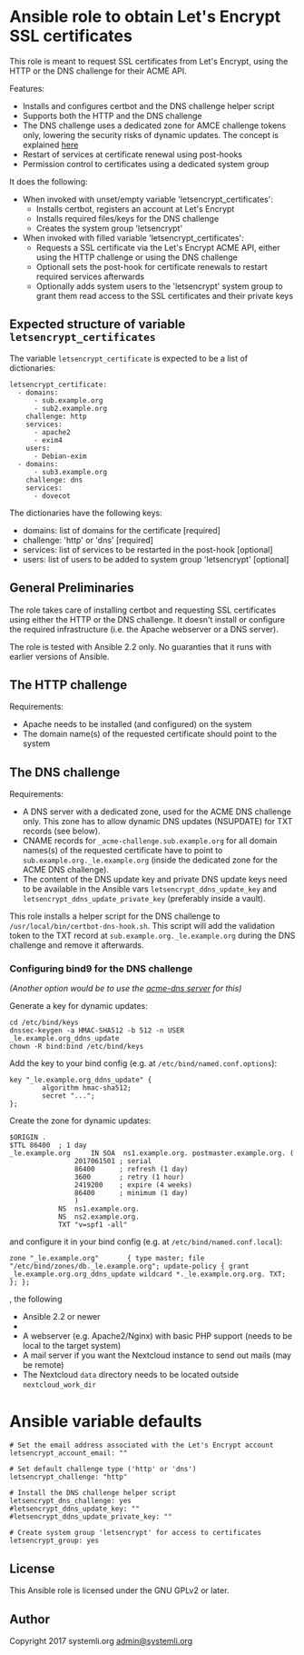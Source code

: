 # Ansible role to obtain Let's Encrypt SSL certificates

This role is meant to request SSL certificates from Let's Encrypt,
using the HTTP or the DNS challenge for their ACME API.

Features:
* Installs and configures certbot and the DNS challenge helper script
* Supports both the HTTP and the DNS challenge
* The DNS challenge uses a dedicated zone for AMCE challenge tokens
  only, lowering the security risks of dynamic updates. The concept
  is explained [here](https://www.crc.id.au/using-centralised-management-with-lets-encrypt/)
* Restart of services at certificate renewal using post-hooks
* Permission control to certificates using a dedicated system group

It does the following:

* When invoked with unset/empty variable 'letsencrypt_certificates':
  * Installs certbot, registers an account at Let's Encrypt
  * Installs required files/keys for the DNS challenge
  * Creates the system group 'letsencrypt'
* When invoked with filled variable 'letsencrypt_certificates':
  * Requests a SSL certificate via the Let's Encrypt ACME API, either
    using the HTTP challenge or using the DNS challenge
  * Optionall sets the post-hook for certificate renewals to restart
    required services afterwards
  * Optionally adds system users to the 'letsencrypt' system group to grant
    them read access to the SSL certificates and their private keys

## Expected structure of variable `letsencrypt_certificates`

The variable `letsencrypt_certificate` is expected to be a list of
dictionaries:

```
letsencrypt_certificate:
  - domains:
      - sub.example.org
      - sub2.example.org
    challenge: http
    services:
      - apache2
      - exim4
    users:
      - Debian-exim
  - domains:
      - sub3.example.org
    challenge: dns
    services:
      - dovecot
```

The dictionaries have the following keys:

* domains: list of domains for the certificate [required]
* challenge: 'http' or 'dns' [required]
* services: list of services to be restarted in the post-hook [optional]
* users: list of users to be added to system group 'letsencrypt' [optional]

## General Preliminaries

The role takes care of installing certbot and requesting SSL certificates
using either the HTTP or the DNS challenge. It doesn't install or configure
the required infrastructure (i.e. the Apache webserver or a DNS server).

The role is tested with Ansible 2.2 only. No guaranties that it runs with
earlier versions of Ansible.

## The HTTP challenge

Requirements:
* Apache needs to be installed (and configured) on the system
* The domain name(s) of the requested certificate should point
  to the system

## The DNS challenge

Requirements:
* A DNS server with a dedicated zone, used for the ACME DNS challenge only.
  This zone has to allow dynamic DNS updates (NSUPDATE) for TXT records
  (see below).
* CNAME records for `_acme-challenge.sub.example.org` for all domain names(s)
  of the requested certificate have to point to
  `sub.example.org._le.example.org` (inside the dedicated zone for the ACME
  DNS challenge).
* The content of the DNS update key and private DNS update keys need to be
  available in the Ansible vars `letsencrypt_ddns_update_key` and
  `letsencrypt_ddns_update_private_key` (preferably inside a vault).

This role installs a helper script for the DNS challenge to
`/usr/local/bin/certbot-dns-hook.sh`. This script will add the validation
token to the TXT record at `sub.example.org._le.example.org` during the DNS
challenge and remove it afterwards.

### Configuring bind9 for the DNS challenge
*(Another option would be to use the [acme-dns server](https://github.com/joohoi/acme-dns) for this)*

Generate a key for dynamic updates:

```
cd /etc/bind/keys
dnssec-keygen -a HMAC-SHA512 -b 512 -n USER _le.example.org_ddns_update
chown -R bind:bind /etc/bind/keys
```

Add the key to your bind config (e.g. at `/etc/bind/named.conf.options`):

```
key "_le.example.org_ddns_update" {
        algorithm hmac-sha512;
        secret "...";
};
```

Create the zone for dynamic updates:

```
$ORIGIN .
$TTL 86400	; 1 day
_le.example.org		IN SOA	ns1.example.org. postmaster.example.org. (
				2017061501 ; serial
				86400      ; refresh (1 day)
				3600       ; retry (1 hour)
				2419200    ; expire (4 weeks)
				86400      ; minimum (1 day)
				)
			NS	ns1.example.org.
			NS	ns2.example.org.
			TXT	"v=spf1 -all"
```

and configure it in your bind config (e.g. at `/etc/bind/named.conf.local`):

```
zone "_le.example.org"       { type master; file "/etc/bind/zones/db._le.example.org"; update-policy { grant _le.example.org.org_ddns_update wildcard *._le.example.org.org. TXT; }; };
```

, the following 
* Ansible 2.2 or newer
* 
* A webserver (e.g. Apache2/Nginx) with basic PHP support (needs to be local
  to the target system)
* A mail server if you want the Nextcloud instance to send out mails (may be
  remote)
* The Nextcloud `data` directory needs to be located outside
  `nextcloud_work_dir`

# Ansible variable defaults

```
# Set the email address associated with the Let's Encrypt account
letsencrypt_account_email: ""

# Set default challenge type ('http' or 'dns')
letsencrypt_challenge: "http"

# Install the DNS challenge helper script
letsencrypt_dns_challenge: yes
#letsencrypt_ddns_update_key: ""
#letsencrypt_ddns_update_private_key: ""

# Create system group 'letsencrypt' for access to certificates
letsencrypt_group: yes
```

## License

This Ansible role is licensed under the GNU GPLv2 or later.

## Author

Copyright 2017 systemli.org <admin@systemli.org>
